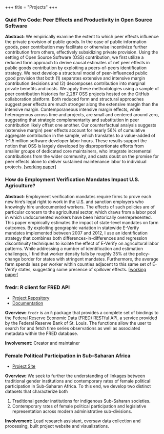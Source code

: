 +++
title = "Projects"
+++

### Quid Pro Code: Peer Effects and Productivity in Open Source Software  

**Abstract:** We empirically examine the extent to which peer effects influence
the private provision of public goods. In the case of public information goods,
peer contribution may facilitate or otherwise incentivize further contribution
from others, effectively subsidizing private provision. Using the setting of
Open Source Software (OSS) contribution, we first utilize a reduced form
approach to derive causal estimates of net peer effects in public goods
contribution by exploiting a peers-of-peers identification strategy. We next
develop a structural model of peer-influenced public good provision that both
(1) separates extensive and intensive margin contribution decisions and (2)
decomposes contribution into marginal private benefits and costs. We apply these
methodologies using a sample of peer contribution histories for 2,287 OSS
projects hosted on the GitHub collaboration platform. Both reduced form and
structural approaches suggest peer effects are much stronger along the extensive
margin than the intensive margin. Contemporaneous intensive margin effects,
while heterogenous across time and projects, are small and centered around zero,
suggesting that strategic complementarity and substitution in peer contribution
likely offset one another. Our counterfactual analysis suggests (extensive
margin) peer effects account for nearly 56% of cumulative aggregate contribution
in the sample, which translates to a value-added of 1-1.5 million software
developer labor hours. These results support the notion that OSS is largely
developed by disproportionate efforts from smaller groups of dedicated core
maintainers, who integrate incremental contributions from the wider community,
and casts doubt on the promise for peer effects alone to deliver sustained
maintenance labor to individual projects. [[working paper]](https://drive.google.com/file/d/1AX2HY18d8kPSPqLExT3k3mdPSS8z7Q4q/view?usp=sharing)

### How do Employment Verification Mandates Impact U.S. Agriculture?

**Abstract:** Employment verification mandates require firms to prove each new
hire’s legal right to work in the U.S. and sanction employers who knowingly hire
undocumented workers. The effects of such policies are of particular concern to
the agricultural sector, which draws from a labor pool in which undocumented
workers have been historically overrepresented. This paper empirically estimates
the impact of state-level mandates on farm outcomes. By exploiting geographic
variation in statewide E-Verify mandates implemented between 2007 and 2012, I
use an identification strategy that combines both differences-in-differences and
regression discontinuity techniques to isolate the effect of E-Verify on
agricultural labor patterns. While addressing a number of identification and
estimation challenges, I find that worker density falls by roughly 35% at the
policy-change border for states with stringent mandates. Furthermore, the
average farm spends less per worker within counties adjacent to this same set of
E-Verify states, suggesting some presence of spillover effects. [[working paper]](https://drive.google.com/file/d/1ugV9fh1hNhve-IX738OO3KaN6ZHdPb_t/view?usp=sharing)

### fredr: R client for FRED API

- [Project Repository](https://github.com/sboysel/fredr)
- [Documentation](https://sboysel.github.io/fredr/)

**Overview:** `fredr` is an `R` package that provides a complete set of bindings
to the Federal Reserve Economic Data (FRED) RESTful API, a service provided by
the Federal Reserve Bank of St. Louis. The functions allow the user to search
for and fetch time series observations as well as associated metadata within the
FRED database.

**Involvement:** Creator and maintainer

### Female Political Participation in Sub-Saharan Africa

- [Project Site](http://cournot.sun.ac.za/fppssa/)

**Overview:** We seek to further the understanding of linkages between
traditional gender institutions and contemporary rates of female political
participation in Sub-Saharan Africa. To this end, we develop two distinct
datasets that characterize both

1. Traditional gender institutions for indigenous Sub-Saharan societies.
2. Contemporary rates of female political participation and legislative representation across modern administrative sub-divisions.

**Involvement:** Lead research assistant, oversaw data collection and
processing, built project website and visualizations.
